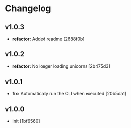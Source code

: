 # Changelog

## v1.0.3

- __refactor:__ Added readme [2688f0b]


## v1.0.2

- __refactor:__ No longer loading unicorns [2b475d3]


## v1.0.1

- __fix:__ Automatically run the CLI when executed [20b5da1]


## v1.0.0

- Init [1bf6560]
